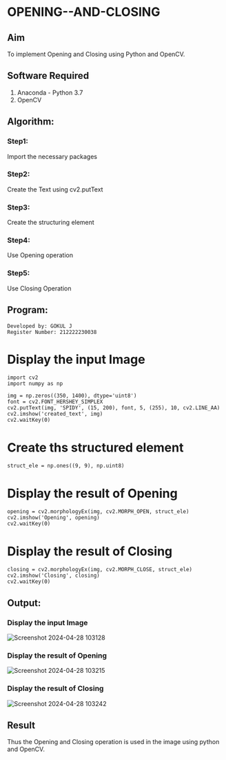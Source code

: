 # OPENING--AND-CLOSING
## Aim
To implement Opening and Closing using Python and OpenCV.

## Software Required
1. Anaconda - Python 3.7
2. OpenCV
## Algorithm:
### Step1:
Import the necessary packages


### Step2:
Create the Text using cv2.putText

### Step3:
Create the structuring element

### Step4:
Use Opening operation

### Step5:
Use Closing Operation

 
## Program:
```
Developed by: GOKUL J
Register Number: 212222230038
```

# Display the input Image
```
import cv2
import numpy as np

img = np.zeros((350, 1400), dtype='uint8')
font = cv2.FONT_HERSHEY_SIMPLEX
cv2.putText(img, 'SPIDY', (15, 200), font, 5, (255), 10, cv2.LINE_AA)
cv2.imshow('created_text', img)
cv2.waitKey(0)
```


# Create ths structured element
```
struct_ele = np.ones((9, 9), np.uint8)
```


# Display the result of Opening
```
opening = cv2.morphologyEx(img, cv2.MORPH_OPEN, struct_ele)
cv2.imshow('Opening', opening)
cv2.waitKey(0)
```
# Display the result of Closing
```
closing = cv2.morphologyEx(img, cv2.MORPH_CLOSE, struct_ele)
cv2.imshow('Closing', closing)
cv2.waitKey(0)
```
## Output:

### Display the input Image

![Screenshot 2024-04-28 103128](https://github.com/Gokul0117/OPENING--AND-CLOSING/assets/121165938/1ff75347-8619-4c7a-9623-8ae21ab20af2)


### Display the result of Opening

![Screenshot 2024-04-28 103215](https://github.com/Gokul0117/OPENING--AND-CLOSING/assets/121165938/c6ecea4d-0652-4e42-a00f-c8b00b74e98c)


### Display the result of Closing

![Screenshot 2024-04-28 103242](https://github.com/Gokul0117/OPENING--AND-CLOSING/assets/121165938/977902e4-43f6-499e-a2bd-fa458b3c46cc)


## Result
Thus the Opening and Closing operation is used in the image using python and OpenCV.
